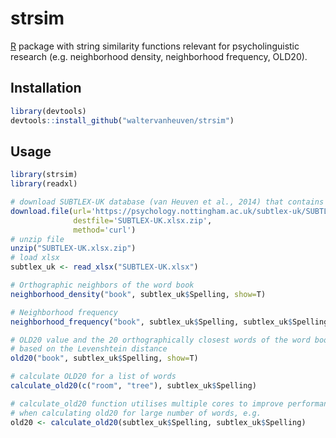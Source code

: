 # strsim

[R](https://www.r-project.org) package with string similarity functions relevant
for psycholinguistic research (e.g. neighborhood density, neighborhood frequency, OLD20).

## Installation

```R
library(devtools)
devtools::install_github("waltervanheuven/strsim")
```

## Usage

```R
library(strsim)
library(readxl)

# download SUBTLEX-UK database (van Heuven et al., 2014) that contains a large list of English words
download.file(url='https://psychology.nottingham.ac.uk/subtlex-uk/SUBTLEX-UK.xlsx.zip',
              destfile='SUBTLEX-UK.xlsx.zip',
              method='curl')
# unzip file              
unzip("SUBTLEX-UK.xlsx.zip")
# load xlsx
subtlex_uk <- read_xlsx("SUBTLEX-UK.xlsx")

# Orthographic neighbors of the word book
neighborhood_density("book", subtlex_uk$Spelling, show=T)

# Neighborhood frequency
neighborhood_frequency("book", subtlex_uk$Spelling, subtlex_uk$Spelling, subtlex_uk$`LogFreq(Zipf)`, show=T)

# OLD20 value and the 20 orthographically closest words of the word book
# based on the Levenshtein distance
old20("book", subtlex_uk$Spelling, show=T)

# calculate OLD20 for a list of words
calculate_old20(c("room", "tree"), subtlex_uk$Spelling)

# calculate_old20 function utilises multiple cores to improve performance
# when calculating old20 for large number of words, e.g.
old20 <- calculate_old20(subtlex_uk$Spelling, subtlex_uk$Spelling)
```
